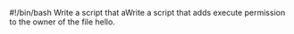 #!/bin/bash
Write a script that aWrite a script that adds execute permission to the owner of the file hello.
